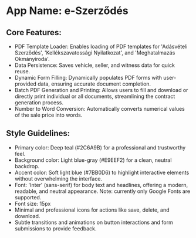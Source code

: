 # **App Name**: e-Szerződés

## Core Features:

- PDF Template Loader: Enables loading of PDF templates for 'Adásvételi Szerződés', 'Kellékszavatossági Nyilatkozat', and 'Meghatalmazás Okmányiroda'.
- Data Persistence: Saves vehicle, seller, and witness data for quick reuse.
- Dynamic Form Filling: Dynamically populates PDF forms with user-provided data, ensuring accurate document completion.
- Batch PDF Generation and Printing: Allows users to fill and download or directly print individual or all documents, streamlining the contract generation process.
- Number to Word Conversion: Automatically converts numerical values of the sale price into words.

## Style Guidelines:

- Primary color: Deep teal (#2C6A9B) for a professional and trustworthy feel.
- Background color: Light blue-gray (#E9EEF2) for a clean, neutral backdrop.
- Accent color: Soft light blue (#7BB0D6) to highlight interactive elements without overwhelming the interface.
- Font: 'Inter' (sans-serif) for body text and headlines, offering a modern, readable, and neutral appearance. Note: currently only Google Fonts are supported.
- Font size: 15px
- Minimal and professional icons for actions like save, delete, and download.
- Subtle transitions and animations on button interactions and form submissions to provide feedback.